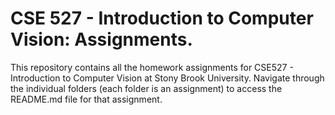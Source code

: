 # CSE 527 - Introduction to Computer Vision: Assignments.
This repository contains all the homework assignments for CSE527 - Introduction to Computer Vision at Stony Brook University.
Navigate through the individual folders (each folder is an assignment) to access the README.md file for that assignment.
